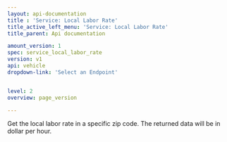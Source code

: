 ```yaml
---
layout: api-documentation
title : 'Service: Local Labor Rate'
title_active_left_menu: 'Service: Local Labor Rate'
title_parent: Api documentation

amount_version: 1
spec: service_local_labor_rate
version: v1
api: vehicle
dropdown-link: 'Select an Endpoint'


level: 2
overview: page_version

---
```


<div class="info-message">
 Get the local labor rate in a specific zip code. The returned data will be in dollar per hour.
</div>